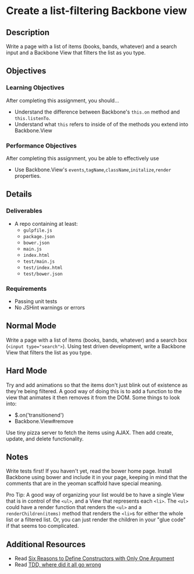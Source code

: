 # Create a list-filtering Backbone view

## Description
Write a page with a list of items (books, bands, whatever) and a search input and a Backbone View that filters the list as you type.

## Objectives

### Learning Objectives

After completing this assignment, you should…

* Understand the difference between Backbone's `this.on` method and `this.listenTo`.
* Understand what `this` refers to inside of of the methods you extend into Backbone.View

### Performance Objectives

After completing this assignment, you be able to effectively use

* Use Backbone.View's `events`,`tagName`,`className`,`initalize`,`render` properties.


## Details

### Deliverables

* A repo containing at least:
	* `gulpfile.js`
	* `package.json`
	* `bower.json`
	* `main.js`
	* `index.html`
	* `test/main.js`
	* `test/index.html`
	* `test/bower.json`
	
### Requirements	

* Passing unit tests
* No JSHint warnings or errors


## Normal Mode

Write a page with a list of items (books, bands, whatever) and a search box (`<input type="search">`). Using test driven development, write a Backbone View that filters the list as you type.

## Hard Mode

Try and add animations so that the items don't just blink out of existence as they're being filtered. A good way of doing this is to add a function to the view that animates it then removes it from the DOM. Some things to look into:

  - $.on('transitionend')
  - Backbone.View#remove

Use tiny pizza server to fetch the items using AJAX. Then add create, update, and delete functionality.

## Notes

Write tests first! If you haven't yet, read the bower home page.
Install Backbone using bower and include it in your page, keeping in mind that the comments that are in the yeoman scaffold have special meaning.

Pro Tip: A good way of organizing your list would be to have a single View that is in control of the `<ul>`, and a View that represents each `<li>`. The `<ul>` could have a render function that renders the `<ul>` and a `renderChildren(items)` method that renders the `<li>`s for either the whole list or a filtered list. Or, you can just render the children in your "glue code" if that seems too complicated.

## Additional Resources

* Read [Six Reasons to Define Constructors with Only One Argument](https://gcanti.github.io/2014/09/25/six-reasons-to-define-constructors-with-only-one-argument.html)
* Read [TDD, where did it all go wrong](http://vimeo.com/68375232)